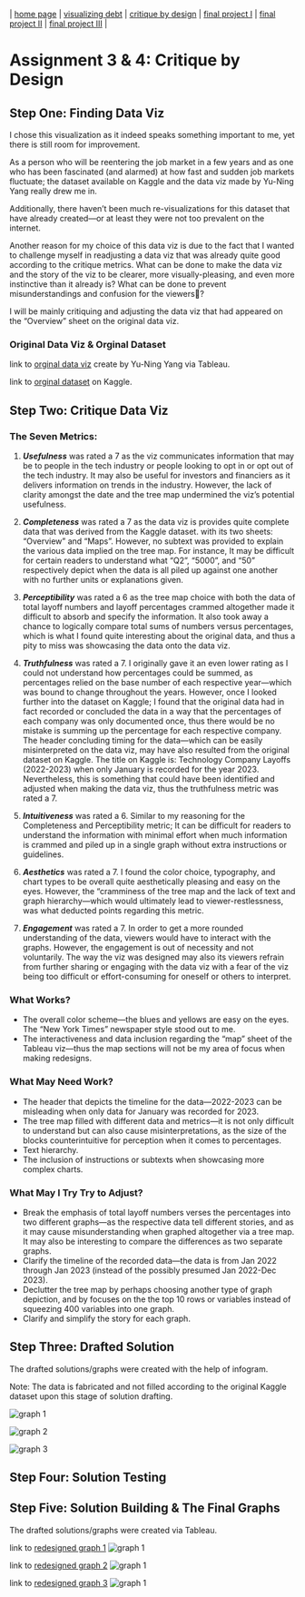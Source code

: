 | [home page](https://cmustudent.github.io/tswd-portfolio-templates/) | [visualizing debt](visualizing-government-debt) | [critique by design](critique-by-design) | [final project I](final-project-part-one) | [final project II](final-project-part-two) | [final project III](final-project-part-three) |

# Assignment 3 & 4: Critique by Design
## Step One: Finding Data Viz
I chose this visualization as it indeed speaks something important to me, yet there is still room for improvement. 

As a person who will be reentering the job market in a few years and as one who has been fascinated (and alarmed) at how fast and sudden job markets fluctuate; the dataset available on Kaggle and the data viz made by Yu-Ning Yang really drew me in. 

Additionally, there haven’t been much re-visualizations for this dataset that have already created—or at least they were not too prevalent on the internet.

Another reason for my choice of this data viz is due to the fact that I wanted to challenge myself in readjusting a data viz that was already quite good according to the critique metrics. What can be done to make the data viz and the story of the viz to be clearer, more visually-pleasing, and even more instinctive than it already is? What can be done to prevent misunderstandings and confusion for the viewers🧐? 

I will be mainly critiquing and adjusting the data viz that had appeared on the “Overview” sheet on the original data viz.

### Original Data Viz & Orginal Dataset
link to [orginal data viz](https://public.tableau.com/views/TechnologyCompanyLayoffs2022-2023_16794592355360/Overview?:language=en-US&:display_count=n&:origin=viz_share_link](https://public.tableau.com/views/TechnologyCompanyLayoffs2022-2023_16794592355360/Overview?:language=en-US&:display_count=n&:origin=viz_share_link)) create by Yu-Ning Yang via Tableau.

link to [orginal dataset](https://www.kaggle.com/datasets/salimwid/technology-company-layoffs-20222023-data?resource=download) on Kaggle.


## Step Two: Critique Data Viz
### The Seven Metrics:
1. **_Usefulness_** was rated a 7 as the viz communicates information that may be to people in the tech industry or people looking to opt in or opt out of the tech industry. It may also be useful for investors and financiers as it delivers information on trends in the industry. However, the lack of clarity amongst the date and the tree map undermined the viz’s potential usefulness. 

2. **_Completeness_** was rated a 7 as the data viz is provides quite complete data that was derived from the Kaggle dataset. with its two sheets: “Overview” and “Maps”. However, no subtext was provided to explain the various data implied on the tree map. For instance, It may be difficult for certain readers to understand what “Q2”, “5000”, and “50” respectively depict when the data is all piled up against one another with no further units or explanations given.

3. **_Perceptibility_** was rated a 6 as the tree map choice with both the data of total layoff numbers and layoff percentages crammed altogether made it difficult to absorb and specify the information. It also took away a chance to logically compare total sums of numbers versus percentages, which is what I found quite interesting about the original data, and thus a pity to miss was showcasing the data onto the data viz.

4. **_Truthfulness_** was rated a 7. I originally gave it an even lower rating as I could not understand how percentages could be summed, as percentages relied on the base number of each respective year—which was bound to change throughout the years. However, once I looked further into the dataset on Kaggle; I found that the original data had in fact recorded or concluded the data in a way that the percentages of each company was only documented once, thus there would be no mistake is summing up the percentage for each respective company. The header concluding timing for the data—which can be easily misinterpreted on the data viz, may have also resulted from the original dataset on Kaggle. The title on Kaggle is: Technology Company Layoffs (2022-2023) when only January is recorded for the year 2023. Nevertheless, this is something that could have been identified and adjusted when making the data viz, thus the truthfulness metric was rated a 7.

5. **_Intuitiveness_** was rated a 6. Similar to my reasoning for the Completeness and Perceptibility metric; It can be difficult for readers to understand the information with minimal effort when much information is crammed and piled up in a single graph without extra instructions or guidelines. 

6. **_Aesthetics_** was rated a 7. I found the color choice, typography, and chart types to be overall quite aesthetically pleasing and easy on the eyes. However, the “cramminess of the tree map and the lack of text and graph hierarchy—which would ultimately lead to viewer-restlessness, was what deducted points regarding this metric.

7. **_Engagement_** was rated a 7. In order to get a more rounded understanding of the data, viewers would have to interact with the graphs. However, the engagement is out of necessity and not voluntarily. The way the viz was designed may also its viewers refrain from further sharing or engaging with the data viz with a fear of the viz being too difficult or effort-consuming for oneself or others to interpret.

### What Works?
* The overall color scheme—the blues and yellows are easy on the eyes.
The “New York Times” newspaper style stood out to me. 
* The interactiveness and data inclusion regarding the “map” sheet of the Tableau viz—thus the map sections will not be my area of focus when making redesigns.

###  What May Need Work?
* The header that depicts the timeline for the data—2022-2023 can be misleading when only data for January was recorded for 2023.
* The tree map filled with different data and metrics—it is not only difficult to understand but can also cause misinterpretations, as the size of the blocks counterintuitive for perception when it comes to percentages.
* Text hierarchy.
* The inclusion of instructions or subtexts when showcasing more complex charts.

### What May I Try Try to Adjust?

* Break the emphasis of total layoff numbers verses the percentages into two different graphs—as the respective data tell different stories, and as it may cause misunderstanding when graphed altogether via a tree map. It may also be interesting to compare the differences as two separate graphs. 
* Clarify the timeline of the recorded data—the data is from Jan 2022 through Jan 2023 (instead of the possibly presumed Jan 2022-Dec 2023).
* Declutter the tree map by perhaps choosing another type of graph depiction, and by focuses on the the top 10 rows or variables instead of squeezing 400 variables into one graph.
* Clarify and simplify the story for each graph.



## Step Three: Drafted Solution
The drafted solutions/graphs were created with the help of infogram.

Note: The data is fabricated and not filled according to the original Kaggle dataset upon this stage of solution drafting.


![graph 1](/1.jpeg)


![graph 2](/2.jpeg)


![graph 3](/3.jpeg)

## Step Four: Solution Testing


## Step Five: Solution Building & The Final Graphs
The drafted solutions/graphs were created via Tableau.


link to [redesigned graph 1](https://public.tableau.com/views/techlayoff/Dashboard5?:language=en-US&publish=yes&:display_count=n&:origin=viz_share_link)
![graph 1](/T2.jpeg)



link to [redesigned graph 2](https://public.tableau.com/views/techlayoff2/Top10?:language=en-US&publish=yes&:display_count=n&:origin=viz_share_link)
![graph 1](/T1.jpeg)



link to [redesigned graph 3](https://public.tableau.com/views/techlayoff3/Dashboard8?:language=en-US&publish=yes&:display_count=n&:origin=viz_share_link)
![graph 1](/T3.jpeg)

